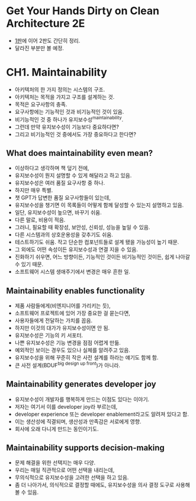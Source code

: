 # Get Your Hands Dirty on Clean Architecture 2E

- [1판](../gyhdca/README.md)에 이어 2판도 간단히 정리.
- 달라진 부분만 볼 예정.

# CH1. Maintainability

- 아키텍처의 한 가지 정의는 시스템의 구조.
- 아키텍처는 목적을 가지고 구조를 설계하는 것.
- 목적은 요구사항의 충족.
- 요구사항에는 기능적인 것과 비기능적인 것이 있음.
- 비기능적인 것 중 하나가 유지보수성<sup>maintainability</sup>.
- 그런데 만약 유지보수성이 기능보다 중요하다면?
- 그리고 비기능적인 것 중에서도 가장 중요하다고 한다면?

## What does maintainability even mean?

- 이상하다고 생각하며 책 덮기 전에,
- 유지보수성이 뭔지 설명할 수 있게 해달라고 하고 있음.
- 유지보수성은 여러 품질 요구사항 중 하나.
- 하지만 매우 특별.
- 챗 GPT가 답변한 품질 요구사항들이 있는데,
- 유지보수성을 챙기면 이 목록들이 어떻게 함께 달성할 수 있는지 설명하고 있음.
- 일단, 유지보수성이 높으면, 바꾸기 쉬움.
- 다른 말로, 비용이 적음.
- 그러니, 필요할 때 확장성, 보안성, 신뢰성, 성능을 높일 수 있음.
- 다른 시스템과의 상호운용성을 갖추기도 쉬움.
- 테스트하기도 쉬움. 작고 단순한 컴포넌트들로 설계 됐을 가능성이 높기 때문.
- 그 외에도 어떤 속성이든 유지보수성과 연결 지을 수 있음.
- 진화하기 쉬우면, 어느 방향이든, 기능적인 것이든 비기능적인 것이든, 쉽게 나아갈 수 있기 때문.
- 소프트웨어 시스템 생애주기에서 변경은 매우 흔한 일.

## Maintainability enables functionality

- 제품 사람들에게(비엔지니어를 가리키는 듯),
- 소프트웨어 프로젝트에 있어 가장 중요한 걸 묻는다면,
- 사용자들에게 전달하는 가치를 꼽음.
- 하지만 이것의 대가가 유지보수성이면 안 됨.
- 유지보수성은 기능의 키 서포터.
- 나쁜 유지보수성은 기능 변경을 점점 어렵게 만듦.
- 예외적인 보이는 경우도 있으나 실체를 알려주고 있음.
- 유지보수성을 위해 꾸준히 작은 사전 설계를 하라는 얘기도 함께 함.
- 큰 사전 설계(BDUF<sup>big design up front</sup>)가 아니라.

## Maintainability generates developer joy

- 유지보수성이 개발자를 행복하게 만드는 이점도 있다는 이야기.
- 저자는 여기서 이를 developer joy라 부르는데,
- developer experience 또는 developer enablement라고도 알려져 있다고 함.
- 이는 생산성에 직결되며, 생산성과 만족감은 서로에게 영향.
- 회사에 오래 다니게 만드는 동인이기도.

## Maintainability supports decision-making

- 문제 해결을 위한 선택지는 매우 다양.
- 우리는 매일 직관적으로 어떤 선택을 내리는데,
- 무의식적으로 유지보수성을 고려한 선택을 하고 있음.
- 좀 더 나아가서, 의식적으로 결정할 때에도, 유지보수성을 의사 결정 도구로 사용해 볼 수 있음.
